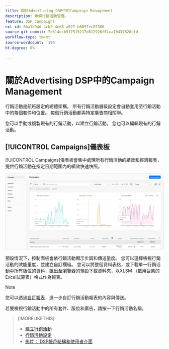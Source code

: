 ```yaml
---
title: 關於Advertising DSP中的Campaign Management
description: 瞭解行銷活動管理。
feature: DSP Campaigns
exl-id: 8ba1d94d-4cb2-4ed8-a527-b6097ec07380
source-git-commit: 7e614ecb517515217d812926f61ca10437820efd
workflow-type: tm+mt
source-wordcount: '194'
ht-degree: 0%

---
```


# 關於Advertising DSP中的Campaign Management

行銷活動是航班設定的總體架構。 所有行銷活動層級設定會自動套用至行銷活動中的每個套件和位置。 每個行銷活動都與特定廣告商相關聯。

您可以手動或複製現有的行銷活動，以建立行銷活動。 您也可以編輯現有的行銷活動。

## [!UICONTROL Campaigns]儀表板

<!-- standardize on "dashboard" or "view" -->
[!UICONTROL Campaigns]儀表板會集中處理所有行銷活動的績效和經濟報表，提供行銷活動在指定日期範圍內的績效快速快照。

![行銷活動儀表板](/help/dsp/assets/campaign-dashboard.png)

預設情況下，控制面板會依行銷活動顯示步調和傳送量度。 您可以選擇檢視行銷活動的效能量度，並建立自訂欄組。 您可以將整個資料表格，或下載單一行銷活動中所有版位的資料，匯出至瀏覽器的預設下載資料夾，以XLSM （啟用巨集的Excel試算表）格式作為報表。

>[!NOTE]
>
>您可以透過[自訂報表](/help/dsp/reports/report-about.md)，進一步自訂行銷活動報表的內容與傳送。

若要檢視行銷活動中的所有套件、版位和廣告，請按一下行銷活動名稱。

>[!MORELIKETHIS]
>
>* [建立行銷活動](campaign-create.md)
>* [行銷活動設定](campaign-settings.md)
>* [影片： DSP帳戶結構和使用者介面](https://experienceleague.adobe.com/docs/advertising-learn/tutorials/dsp/ui.html)
